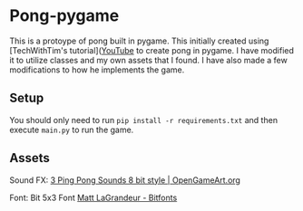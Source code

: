 # Pong-pygame

This is a protoype of pong built in pygame. This initially created using [TechWithTim's tutorial]([YouTube](https://www.youtube.com/watch?v=vVGTZlnnX3U) to create pong in pygame. I have modified it to utilize classes and my own assets that I found. I have also made a few modifications to how he implements the game.

## Setup
You should only need to run `pip install -r requirements.txt` and then execute `main.py` to run the game.

## Assets
Sound FX: [3 Ping Pong Sounds 8 bit style | OpenGameArt.org](https://opengameart.org/content/3-ping-pong-sounds-8-bit-style)

Font: Bit 5x3 Font [Matt LaGrandeur - Bitfonts](https://www.mattlag.com/bitfonts/)